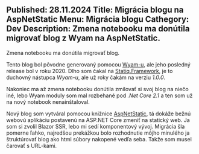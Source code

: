 Published: 28.11.2024
Title: Migrácia blogu na AspNetStatic
Menu: Migrácia blogu
Cathegory: Dev
Description: Zmena notebooku ma donútila migrovať blog z Wyam na AspNetStatic.
---

Zmena notebooku ma donútila migrovať blog.

Tento blog bol pôvodne generovaný pomocou [Wyam-u](https://github.com/Wyamio/Wyam),
ale jeho posledný release bol v roku 2020.
Dlho som čakal na [Statiq.Framework](https://github.com/statiqdev/Statiq.Framework), je to duchovný nástupca _Wyam-u_, ale už roky čakám na verziu _1.0.0_.

Nakoniec ma až zmena notebooku donútila zmilovať si svoj blog na niečo iné, lebo Wyam moduly som mal rozbehané pod _.Net Core 2.1_
a ten som už na nový notebook nenainštaloval.

Nový blog som vytváral pomocou knižnice [AspNetStatic](https://github.com/ZarehD/AspNetStatic),
tá dokáže bežnú webovú aplikáciu postavenú na ASP.NET Core zmeniť na statický web.
Ja som si zvolil Blazor SSR, lebo mi sedí komponentový vývoj. 
Migrácia šla pomerne ľahko, najredšou prekážkou bolo rozhodnutie môjho minulého ja štruktúrovať blog ako html súbory nakopené vedľa seba.
Takže som musel čarovať s URL-kami.
